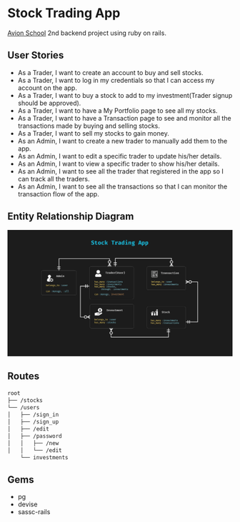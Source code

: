 # Stock Trading App

[Avion School](https://www.avionschool.com/) 2nd backend project using ruby on rails.

## User Stories

- As a Trader, I want to create an account to buy and sell stocks.
- As a Trader, I want to log in my credentials so that I can access my account on the app.
- As a Trader, I want to buy a stock to add to my investment(Trader signup should be approved).
- As a Trader, I want to have a My Portfolio page to see all my stocks.
- As a Trader, I want to have a Transaction page to see and monitor all the  transactions made by buying and selling stocks.
- As a Trader, I want to sell my stocks to gain money.
- As an Admin, I want to create a new trader to manually add them to the app.
- As an Admin, I want to edit a specific trader to update his/her details.
- As an Admin, I want to view a specific trader to show his/her details.
- As an Admin, I want to see all the trader that registered in the app so I can track all the traders.
- As an Admin, I want to see all the transactions so that I can monitor the transaction flow of the app.

## Entity Relationship Diagram

![ERD](docs/erd.jpg)

## Routes

```
root
├── /stocks
└── /users
│   ├── /sign_in
│   ├── /sign_up
│   ├── /edit
│   ├── /password
│   │   ├── /new
│   │   └── /edit
    └── investments
```

## Gems
- pg
- devise
- sassc-rails
